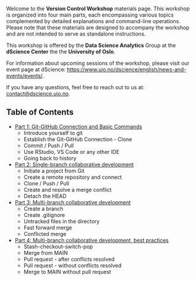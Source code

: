 
Welcome to the **Version Control Workshop** materials page. This workshop is organized into four main parts, each encompassing various topics complemented by detailed explanations and command-line operations. Please note that these materials are designed to accompany the workshop and are not intended to serve as standalone instructions.

This workshop is offered by the **Data Science Analytics** Group at the **dScience Center** the the **University of Oslo**.

For information about upcoming sessions of the workshop, please visit our event page at dScience: https://www.uio.no/dscience/english/news-and-events/events/.

If you have any questions, feel free to reach out to us at: contact@dscience.uio.no.



## Table of Contents

- [Part 1: Git-GitHub Connection and Basic Commands](./part-1.md)
  - Introduce yourself to git
  - Establish the Git-GitHub Connection - Clone
  - Commit / Push / Pull
  - Use RStudio, VS Code or any other IDE
  - Going back to history
- [Part 2: Single-branch collaborative development ](./part-2.md)
  - Initiate a project from Git
  - Create a remote repository and connect
  - Clone / Push / Pull
  - Create and resolve a merge conflict
  - Detach the HEAD
- [Part 3: Multi-branch collaborative development ](./part-3.md)
  - Create a branch
  - Create .gitignore
  - Untracked files in the directory
  - Fast forward merge
  - Conflicted merge
- [Part 4: Multi-branch collaborative development, best practices ](./part-4.md) 
  - Stash-checkout-switch-pop
  - Merge from MAIN
  - Pull request - after conflicts resolved
  - Pull request - without conflicts resolved
  - Merge to MAIN without pull request